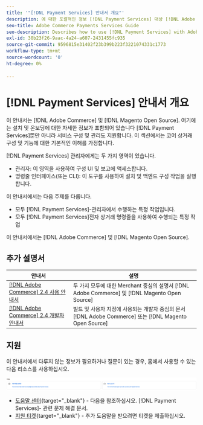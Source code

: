 ```yaml
---
title: '"[!DNL Payment Services] 안내서 개요"'
description: 에 대한 포괄적인 정보 [!DNL Payment Services] 대상 [!DNL Adobe Commerce] 및 [!DNL Magento Open Source] 설치 및 온보딩 등 관리자
seo-title: Adobe Commerce Payments Services Guide
seo-description: Describes how to use [!DNL Payment Services] with Adobe Commerce or [!DNL Magento Open Source].
exl-id: 30b23f26-9aac-4a24-a607-2431455fc935
source-git-commit: 9596815e31402f23b399b223f3221074331c1773
workflow-type: tm+mt
source-wordcount: '0'
ht-degree: 0%

---
```


# [!DNL Payment Services] 안내서 개요

이 안내서는 [!DNL Adobe Commerce] 및 [!DNL Magento Open Source]. 여기에는 설치 및 온보딩에 대한 자세한 정보가 포함되어 있습니다 [!DNL Payment Services]뿐만 아니라 서비스 구성 및 관리도 지원합니다. 이 섹션에서는 코어 상거래 구성 및 기능에 대한 기본적인 이해를 가정합니다.

[!DNL Payment Services] 관리자에게는 두 가지 영역이 있습니다.

* 관리자: 이 영역을 사용하여 구성 UI 및 보고에 액세스합니다.
* 명령줄 인터페이스(또는 CLI): 이 도구를 사용하여 설치 및 백엔드 구성 작업을 실행합니다.

이 안내서에서는 다음 주제를 다룹니다.

* 모두 [!DNL Payment Services]-관리자에서 수행하는 특정 작업입니다.
* 모두 [!DNL Payment Services]전자 상거래 명령줄을 사용하여 수행되는 특정 작업

이 안내서에서는 [!DNL Adobe Commerce] 및 [!DNL Magento Open Source].

## 추가 설명서

| 안내서 | 설명 |
|------ | ----------- |
| [[!DNL Adobe Commerce] 2.4 사용 안내서](https://docs.magento.com/user-guide/) | 두 가지 모두에 대한 Merchant 중심의 설명서 [!DNL Adobe Commerce] 및 [!DNL Magento Open Source] |
| [[!DNL Adobe Commerce] 2.4 개발자 안내서](https://devdocs.magento.com/) | 빌드 및 사용자 지정에 사용되는 개발자 중심의 문서 [!DNL Adobe Commerce] 또는 [!DNL Magento Open Source] |

## 지원

이 안내서에서 다루지 않는 정보가 필요하거나 질문이 있는 경우, 홈에서 사용할 수 있는 다음 리소스를 사용하십시오.

![도움말 리소스](assets/help-resources.png)

* [도움말 센터](https://support.magento.com/hc/en-us){target=&quot;_blank&quot;} - 다음을 참조하십시오. [!DNL Payment Services]- 관련 문제 해결 문서.
* [지원 티켓](https://support.magento.com/hc/en-us/articles/360000913794#submit-ticket){target=&quot;_blank&quot;} - 추가 도움말을 받으려면 티켓을 제출하십시오.
